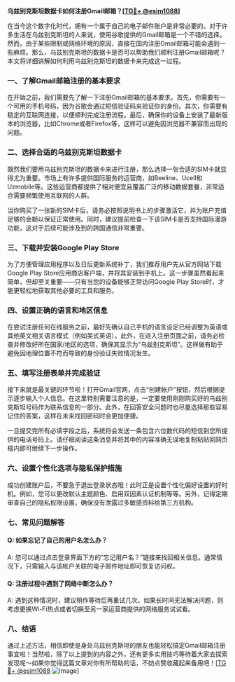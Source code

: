 **乌兹别克斯坦数据卡如何注册Gmail邮箱？[[TG💪+ @esim1088](https://t.me/s/esim1088)]**

在当今这个数字化时代，拥有一个属于自己的电子邮件账户是非常必要的。对于许多生活在乌兹别克斯坦的人来说，使用谷歌提供的Gmail邮箱是一个不错的选择。然而，由于某些限制或网络环境的原因，直接在国内注册Gmail邮箱可能会遇到一些麻烦。那么，乌兹别克斯坦的数据卡是否可以帮助我们顺利注册Gmail邮箱呢？本文将详细讲解如何利用乌兹别克斯坦的数据卡来完成这一过程。

### 一、了解Gmail邮箱注册的基本要求

在开始之前，我们需要先了解一下注册Gmail邮箱的基本要求。首先，你需要有一个可用的手机号码，因为谷歌会通过短信验证码来验证你的身份。其次，你需要有稳定的互联网连接，以便顺利完成注册流程。最后，确保你的设备上安装了最新版本的浏览器，比如Chrome或者Firefox等，这样可以避免因浏览器不兼容而出现的问题。

### 二、选择合适的乌兹别克斯坦数据卡

既然我们要用乌兹别克斯坦的数据卡来进行注册，那么选择一张合适的SIM卡就显得尤为重要。市场上有许多提供国际服务的运营商，如Beeline、Ucell和Uzmobile等。这些运营商都提供了相对便宜且覆盖广泛的移动数据套餐，非常适合需要频繁使用互联网的人群。

当你购买了一张新的SIM卡后，请务必按照说明书上的步骤激活它，并为账户充值足够的金额以保证正常使用。同时，建议提前检查一下该SIM卡是否支持国际漫游功能，这对于后续可能涉及到的跨国通信非常重要。

### 三、下载并安装Google Play Store

为了方便管理应用程序以及日后更新系统补丁，我们推荐用户先从官方网站下载Google Play Store应用商店客户端，并将其安装到手机上。这一步骤虽然看起来简单，但却至关重要——只有当您的设备能够正常访问Google Play Store时，才能更轻松地获取其他必要的工具和服务。

### 四、设置正确的语言和地区信息

在尝试注册任何在线服务之前，最好先确认自己手机的语言设定已经调整为英语或其他英文相关语言模式（例如美式英语）。此外，在进入注册页面之前，请务必检查并修改好所在国家/地区的选项，确保其显示为“乌兹别克斯坦”。这样做有助于避免因地理位置不符而导致的身份验证失败情况发生。

### 五、填写注册表单并完成验证

接下来就是最关键的环节啦！打开Gmail官网，点击“创建帐户”按钮，然后根据提示逐步输入个人信息。在这里特别需要注意的是，一定要使用刚刚购买好的乌兹别克斯坦号码作为联系信息的一部分。此外，在回答安全问题时也尽量选择那些容易记住的答案，这样在未来找回密码时会更加便捷。

一旦提交完所有必填字段之后，系统将会发送一条包含六位数代码的短信到您所提供的电话号码上。请仔细阅读这条消息并将其中的内容准确无误地复制粘贴回网页框内即可继续下一步操作。

### 六、设置个性化选项与隐私保护措施

成功创建账户后，不要急于退出登录状态哦！此时正是设置个性化偏好设置的好时机。例如，您可以更改默认主题颜色、启用双因素认证机制等等。另外，记得定期审查自己的隐私权限设置，确保没有泄露过多敏感资料给第三方机构。

### 七、常见问题解答

#### Q: 如果忘记了自己的用户名怎么办？
A: 您可以通过点击登录界面下方的“忘记用户名？”链接来找回相关信息。通常情况下，只需输入与该帐户关联的电子邮件地址即可恢复访问权。

#### Q: 注册过程中遇到了网络中断怎么办？
A: 遇到这种情况时，建议稍作等待后再重试几次。如果长时间无法解决问题，则考虑更换Wi-Fi热点或者切换至另一家运营商提供的网络服务试试看。

### 八、结语

通过上述方法，相信即使是身处乌兹别克斯坦的朋友也能轻松搞定Gmail邮箱注册事宜啦！当然啦，除了以上提到的内容之外，还有更多实用技巧等待着大家去探索发现呢～如果你觉得这篇文章对你有所帮助的话，不妨点赞收藏起来备用吧！[[TG💪+ @esim1088](https://t.me/s/esim1088) ![Image](https://i.postimg.cc/4NQfJmqS/Snipaste-2025-05-13-00-14-12.png)]